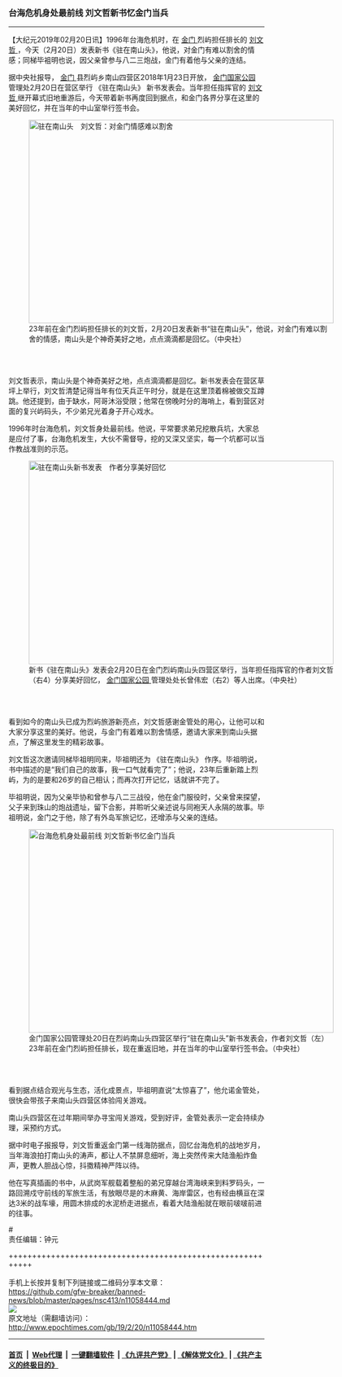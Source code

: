 ### 台海危机身处最前线 刘文哲新书忆金门当兵
------------------------

<p>
 【大纪元2019年02月20日讯】1996年台海危机时，在
 <a href="http://www.epochtimes.com/gb/tag/%E9%87%91%E9%97%A8.html">
  金门
 </a>
 烈屿担任排长的
 <a href="http://www.epochtimes.com/gb/tag/%E5%88%98%E6%96%87%E5%93%B2.html">
  刘文哲
 </a>
 ，今天（2月20日）发表新书《驻在南山头》，他说，对金门有难以割舍的情感；同梯毕袓明也说，因父亲曾参与八二三炮战，金门有着他与父亲的连结。
</p>
<p>
 据中央社报导，
 <a href="http://www.epochtimes.com/gb/tag/%E9%87%91%E9%97%A8.html">
  金门
 </a>
 县烈屿乡南山四营区2018年1月23日开放，
 <a href="http://www.epochtimes.com/gb/tag/%E9%87%91%E9%97%A8%E5%9B%BD%E5%AE%B6%E5%85%AC%E5%9B%AD.html">
  金门国家公园
 </a>
 管理处2月20日在营区举行
 <span class="st">
  《驻在南山头》
 </span>
 新书发表会。当年担任指挥官的
 <a href="http://www.epochtimes.com/gb/tag/%E5%88%98%E6%96%87%E5%93%B2.html">
  刘文哲
 </a>
 继开幕式旧地重游后，今天带着新书再度回到据点，和金门各界分享在这里的美好回忆，并在当年的中山室举行签书会。
</p>
<figure class="wp-caption aligncenter" id="attachment_11058497" style="width: 600px">
 <a href="http://i.epochtimes.com/assets/uploads/2019/02/1902200817102378.jpg">
  <img alt="驻在南山头　刘文哲：对金门情感难以割舍" class="size-large wp-image-11058497" height="400" src="http://i.epochtimes.com/assets/uploads/2019/02/1902200817102378-600x400.jpg" title="驻在南山头　刘文哲：对金门情感难以割舍" width="600"/>
 </a>
 <br/><figcaption class="wp-caption-text">
  23年前在金门烈屿担任排长的刘文哲，2月20日发表新书“驻在南山头”，他说，对金门有难以割舍的情感，南山头是个神奇美好之地，点点滴滴都是回忆。（中央社）
 </figcaption><br/>
</figure><br/>
<p>
 刘文哲表示，南山头是个神奇美好之地，点点滴滴都是回忆。新书发表会在营区草坪上举行，刘文哲清楚记得当年有位天兵正午时分，就是在这里顶着棉被做交互蹲跳。他还提到，由于缺水，阿哥沐浴受限；他常在傍晚时分的海哨上，看到营区对面的复兴屿码头，不少弟兄光着身子开心戏水。
</p>
<p>
 1996年时台海危机，刘文哲身处最前线。他说，平常要求弟兄挖散兵坑，大家总是应付了事，台海危机发生，大伙不需督导，挖的又深又坚实，每一个坑都可以当作教战准则的示范。
</p>
<figure class="wp-caption aligncenter" id="attachment_11058498" style="width: 600px">
 <a href="http://i.epochtimes.com/assets/uploads/2019/02/1902200816162378.jpg">
  <img alt="驻在南山头新书发表　作者分享美好回忆" class="size-large wp-image-11058498" height="400" src="http://i.epochtimes.com/assets/uploads/2019/02/1902200816162378-600x400.jpg" title="驻在南山头新书发表　作者分享美好回忆" width="600"/>
 </a>
 <br/><figcaption class="wp-caption-text">
  新书《驻在南山头》发表会2月20日在金门烈屿南山头四营区举行，当年担任指挥官的作者刘文哲（右4）分享美好回忆，
  <a href="http://www.epochtimes.com/gb/tag/%E9%87%91%E9%97%A8%E5%9B%BD%E5%AE%B6%E5%85%AC%E5%9B%AD.html">
   金门国家公园
  </a>
  管理处处长曾伟宏（右2）等人出席。（中央社）
 </figcaption><br/>
</figure><br/>
<p>
 看到如今的南山头已成为烈屿旅游新亮点，刘文哲感谢金管处的用心，让他可以和大家分享这里的美好。他说，与金门有着难以割舍情感，邀请大家来到南山头据点，了解这里发生的精彩故事。
</p>
<p>
 刘文哲这次邀请同梯毕祖明同来，毕祖明还为
 <span class="st">
  《驻在南山头》
 </span>
 作序。毕祖明说，书中描述的是“我们自己的故事，我一口气就看完了”；他说，23年后重新踏上烈屿，为的是要和26岁的自己相认；而再次打开记忆，话就讲不完了。
</p>
<p>
 毕祖明说，因为父亲毕协和曾参与八二三战役，他在金门服役时，父亲曾来探望，父子来到珠山的炮战遗址，留下合影，并聆听父亲述说与同袍天人永隔的故事。毕祖明说，金门之于他，除了有外岛军旅记忆，还增添与父亲的连结。
</p>
<figure class="wp-caption aligncenter" id="attachment_11058500" style="width: 600px">
 <a href="http://i.epochtimes.com/assets/uploads/2019/02/1902200904422378.jpg">
  <img alt="台海危机身处最前线 刘文哲新书忆金门当兵" class="size-large wp-image-11058500" height="400" src="http://i.epochtimes.com/assets/uploads/2019/02/1902200904422378-600x400.jpg" title="台海危机身处最前线 刘文哲新书忆金门当兵" width="600"/>
 </a>
 <br/><figcaption class="wp-caption-text">
  金门国家公园管理处20日在烈屿南山头四营区举行“驻在南山头”新书发表会，作者刘文哲（左）23年前在金门烈屿担任排长，现在重返旧地，并在当年的中山室举行签书会。（中央社）
 </figcaption><br/>
</figure><br/>
<p>
 看到据点结合观光与生态，活化成景点，毕祖明直说“太惊喜了”，他允诺金管处，很快会带孩子来南山头四营区体验闯关游戏。
</p>
<p>
 南山头四营区在过年期间举办寻宝闯关游戏，受到好评，金管处表示一定会持续办理，采预约方式。
</p>
<p>
 据中时电子报报导，刘文哲重返金门第一线海防据点，回忆台海危机的战地岁月，当年海浪拍打南山头的涛声，都让人不禁屏息细听，海上突然传来大陆渔船炸鱼声，更教人胆战心惊，抖擞精神严阵以待。
</p>
<p>
 他在写真插画的书中，从武岗军舰载着整船的弟兄穿越台湾海峡来到料罗码头，一路回溯戍守前线的军旅生活，有放眼尽是的木麻黄、海岸雷区，也有经由横亘在深达3米的战车壕，用圆木排成的水泥桥走进据点，看着大陆渔船就在眼前啵啵前进的往事。
</p>
<p>
 <center>
 </center>
 #
 <br/>
 责任编辑：钟元
</p>

+++++++++++++++++++++++++++++++++++++++++++++++++++++++++++<br/><br/>
手机上长按并复制下列链接或二维码分享本文章：<br/>
https://github.com/gfw-breaker/banned-news/blob/master/pages/nsc413/n11058444.md <br/>
<a href='https://github.com/gfw-breaker/banned-news/blob/master/pages/nsc413/n11058444.md'><img src='https://github.com/gfw-breaker/banned-news/blob/master/pages/nsc413/n11058444.md.png'/></a> <br/>
原文地址（需翻墙访问）：http://www.epochtimes.com/gb/19/2/20/n11058444.htm


------------------------
#### [首页](https://github.com/gfw-breaker/banned-news/blob/master/README.md) &nbsp;|&nbsp; [Web代理](https://github.com/labour-camp/helloworld) &nbsp;|&nbsp; [一键翻墙软件](https://github.com/gfw-breaker/nogfw/blob/master/README.md) &nbsp;| [《九评共产党》](https://github.com/gfw-breaker/9ping.md/blob/master/README.md#九评之一评共产党是什么) | [《解体党文化》](https://github.com/gfw-breaker/jtdwh.md/blob/master/README.md) | [《共产主义的终极目的》](https://github.com/gfw-breaker/gczydzjmd.md/blob/master/README.md)

